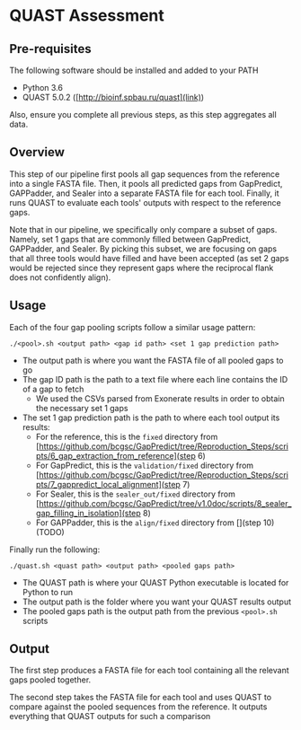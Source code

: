 # QUAST Assessment

## Pre-requisites
The following software should be installed and added to your PATH
* Python 3.6
* QUAST 5.0.2 ([http://bioinf.spbau.ru/quast](link))

Also, ensure you complete all previous steps, as this step aggregates all data.

## Overview
This step of our pipeline first pools all gap sequences from the reference into a single FASTA file. Then, it pools all predicted gaps from GapPredict, GAPPadder, and Sealer into a separate FASTA file for each tool. Finally, it runs QUAST to evaluate each tools' outputs with respect to the reference gaps. 

Note that in our pipeline, we specifically only compare a subset of gaps. Namely, set 1 gaps that are commonly filled between GapPredict, GAPPadder, and Sealer. By picking this subset, we are focusing on gaps that all three tools would have filled and have been accepted (as set 2 gaps would be rejected since they represent gaps where the reciprocal flank does not confidently align).

## Usage
Each of the four gap pooling scripts follow a similar usage pattern:

`./<pool>.sh <output path> <gap id path> <set 1 gap prediction path>`
* The output path is where you want the FASTA file of all pooled gaps to go
* The gap ID path is the path to a text file where each line contains the ID of a gap to fetch
  * We used the CSVs parsed from Exonerate results in order to obtain the necessary set 1 gaps
* The set 1 gap prediction path is the path to where each tool output its results:
  * For the reference, this is the `fixed` directory from [https://github.com/bcgsc/GapPredict/tree/Reproduction_Steps/scripts/6_gap_extraction_from_reference](step 6)
  * For GapPredict, this is the `validation/fixed` directory from [https://github.com/bcgsc/GapPredict/tree/Reproduction_Steps/scripts/7_gappredict_local_alignment](step 7) 
  * For Sealer, this is the `sealer_out/fixed` directory from [https://github.com/bcgsc/GapPredict/tree/v1.0doc/scripts/8_sealer_gap_filling_in_isolation](step 8)
  * For GAPPadder, this is the `align/fixed` directory from [](step 10) (TODO)

Finally run the following:

`./quast.sh <quast path> <output path> <pooled gaps path>`
* The QUAST path is where your QUAST Python executable is located for Python to run
* The output path is the folder where you want your QUAST results output
* The pooled gaps path is the output path from the previous `<pool>.sh` scripts

## Output
The first step produces a FASTA file for each tool containing all the relevant gaps pooled together.

The second step takes the FASTA file for each tool and uses QUAST to compare against the pooled sequences from the reference. It outputs everything that QUAST outputs for such a comparison
